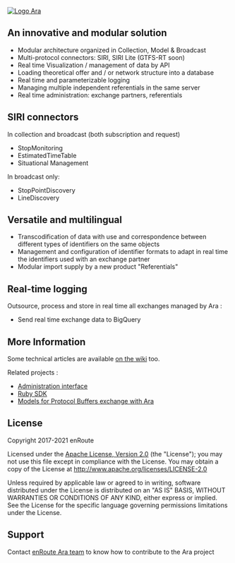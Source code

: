 [![Logo Ara](https://bitbucket.org/repo/d6Abpo8/images/925946015-Logo%20Ara.png)](https://enroute.mobi/produits/ara/)

## An innovative and modular solution

* Modular architecture organized in Collection, Model & Broadcast
* Multi-protocol connectors: SIRI, SIRI Lite (GTFS-RT soon)
* Real time Visualization / management of data by API
* Loading theoretical offer and / or network structure into a database
* Real time and parameterizable logging
* Managing multiple independent referentials in the same server
* Real time administration: exchange partners, referentials

## SIRI connectors

In collection and broadcast (both subscription and request)

* StopMonitoring
* EstimatedTimeTable
* Situational Management

In broadcast only:

* StopPointDiscovery
* LineDiscovery

## Versatile and multilingual

* Transcodification of data with use and correspondence between different types of identifiers on the same objects
* Management and configuration of identifier formats to adapt in real time the identifiers used with an exchange partner
* Modular import supply by a new product "Referentials"

## Real-time logging

Outsource, process and store in real time all exchanges managed by Ara :

* Send real time exchange data to BigQuery

## More Information

Some technical articles are available [on the wiki](../../wiki) too.

Related projects :

* [Administration interface](https://bitbucket.org/enroute-mobi/ara-admin)
* [Ruby SDK](https://bitbucket.org/enroute-mobi/ara-ruby)
* [Models for Protocol Buffers exchange with Ara](https://bitbucket.org/enroute-mobi/ara-external-models)

## License

Copyright 2017-2021 enRoute

Licensed under the [Apache License, Version 2.0](./LICENSE) (the "License"); you may not use this file except in compliance with the License. You may obtain a copy of the License at http://www.apache.org/licenses/LICENSE-2.0

Unless required by applicable law or agreed to in writing, software distributed under the License is distributed on an "AS IS" BASIS, WITHOUT WARRANTIES OR CONDITIONS OF ANY KIND, either express or implied. See the License for the specific language governing permissions limitations under the License.

## Support

Contact [enRoute Ara team](mailto:contact@enroute.mobi) to know how to contribute to the Ara project
